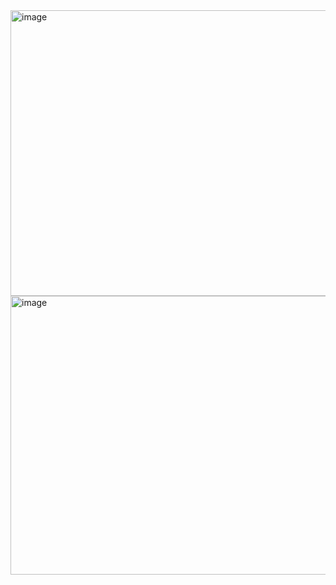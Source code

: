 <img width="637" height="457" alt="image" src="https://github.com/user-attachments/assets/6e1f30c7-cea2-43ca-b8cd-1985c0fc7236" />

<img width="612" height="446" alt="image" src="https://github.com/user-attachments/assets/2b714c10-cd23-49b5-ad72-90bcd55f25f5" />
